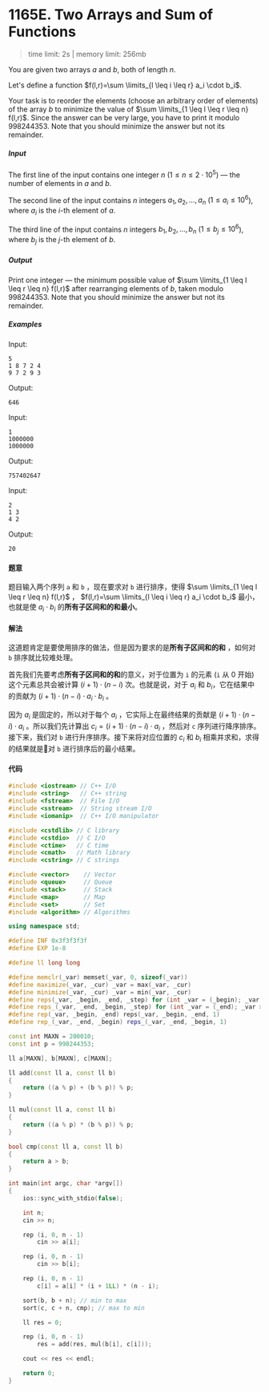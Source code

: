 # 1165E. Two Arrays and Sum of Functions

> time limit: 2s | memory limit: 256mb

You are given two arrays $a$ and $b$, both of length $n$.

Let's define a function $f(l,r)=\sum \limits_{l \leq i \leq r} a_i \cdot b_i$.

Your task is to reorder the elements (choose an arbitrary order of elements) of the array $b$ to minimize the value of $\sum \limits_{1 \leq l \leq r \leq n} f(l,r)$. Since the answer can be very large, you have to print it modulo $998244353$. Note that you should minimize the answer but not its remainder.

##### Input
The first line of the input contains one integer $n$ ($1 \leq n \leq 2 \cdot 10^5$) — the number of elements in $a$ and $b$.

The second line of the input contains $n$ integers $a_1,a_2,...,a_n$ ($1 \leq a_i \leq 10^6$), where $a_i$ is the $i$-th element of $a$.

The third line of the input contains $n$ integers $b_1,b_2,...,b_n$ ($1 \leq b_j \leq 10^6$), where $b_j$ is the $j$-th element of $b$.

##### Output
Print one integer — the minimum possible value of $\sum \limits_{1 \leq l \leq r \leq n} f(l,r)$ after rearranging elements of $b$, taken modulo $998244353$. Note that you should minimize the answer but not its remainder.

##### Examples

Input:
```text
5
1 8 7 2 4
9 7 2 9 3
```
Output:
```text
646
```

Input:
```text
1
1000000
1000000
```
Output:
```text
757402647
```

Input:
```text
2
1 3
4 2
```
Output:
```text
20
```

#### 题意

题目输入两个序列 `a` 和 `b` ，现在要求对 `b` 进行排序，使得 $\sum \limits_{1 \leq l \leq r \leq n} f(l,r)$ ， $f(l,r)=\sum \limits_{l \leq i \leq r} a_i \cdot b_i$ 最小，也就是使 $a_i \cdot b_i$ 的**所有子区间和的和最小**。

#### 解法

这道题肯定是要使用排序的做法，但是因为要求的是**所有子区间和的和** ，如何对 `b` 排序就比较难处理。

首先我们先要考虑**所有子区间和的和**的意义，对于位置为 `i` 的元素 (`i` 从 0 开始) 这个元素总共会被计算 $(i + 1) \cdot (n - i)$ 次。也就是说，对于 $a_i$ 和 $b_i$，它在结果中的贡献为 $(i + 1) \cdot (n - i) \cdot a_i \cdot b_i$ 。

因为 $a_i$ 是固定的，所以对于每个 $a_i$ ，它实际上在最终结果的贡献是 $(i + 1) \cdot (n - i) \cdot a_i$ 。所以我们先计算出 $c_i = (i + 1) \cdot (n - i) \cdot a_i$ ，然后对 `c` 序列进行降序排序。接下来，我们对 `b` 进行升序排序。接下来将对应位置的 $c_i$ 和 $b_i$ 相乘并求和，求得的结果就是对 `b` 进行排序后的最小结果。

#### 代码

```cpp
#include <iostream> // C++ I/O
#include <string>   // C++ string
#include <fstream>  // File I/O
#include <sstream>  // String stream I/O
#include <iomanip>  // C++ I/O manipulator

#include <cstdlib> // C library
#include <cstdio>  // C I/O
#include <ctime>   // C time
#include <cmath>   // Math library
#include <cstring> // C strings

#include <vector>    // Vector
#include <queue>     // Queue
#include <stack>     // Stack
#include <map>       // Map
#include <set>       // Set
#include <algorithm> // Algorithms

using namespace std;

#define INF 0x3f3f3f3f
#define EXP 1e-8

#define ll long long

#define memclr(_var) memset(_var, 0, sizeof(_var))
#define maximize(_var, _cur) _var = max(_var, _cur)
#define minimize(_var, _cur) _var = min(_var, _cur)
#define reps(_var, _begin, _end, _step) for (int _var = (_begin); _var <= (_end); _var += (_step))
#define reps_(_var, _end, _begin, _step) for (int _var = (_end); _var >= (_begin); _var -= (_step))
#define rep(_var, _begin, _end) reps(_var, _begin, _end, 1)
#define rep_(_var, _end, _begin) reps_(_var, _end, _begin, 1)

const int MAXN = 200010;
const int p = 998244353;

ll a[MAXN], b[MAXN], c[MAXN];

ll add(const ll a, const ll b)
{
    return ((a % p) + (b % p)) % p;
}

ll mul(const ll a, const ll b)
{
    return ((a % p) * (b % p)) % p;
}

bool cmp(const ll a, const ll b)
{
    return a > b;
}

int main(int argc, char *argv[])
{
    ios::sync_with_stdio(false);

    int n;
    cin >> n;

    rep (i, 0, n - 1)
        cin >> a[i];

    rep (i, 0, n - 1)
        cin >> b[i];

    rep (i, 0, n - 1)
        c[i] = a[i] * (i + 1LL) * (n - i);

    sort(b, b + n); // min to max
    sort(c, c + n, cmp); // max to min

    ll res = 0;

    rep (i, 0, n - 1)
        res = add(res, mul(b[i], c[i]));

    cout << res << endl;

    return 0;
}
```